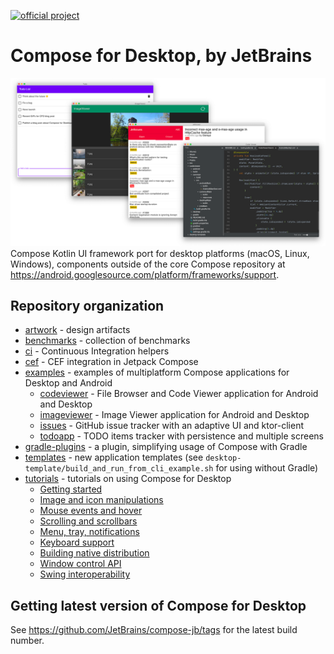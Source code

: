 [![official project](http://jb.gg/badges/official.svg)](https://confluence.jetbrains.com/display/ALL/JetBrains+on+GitHub)
# Compose for Desktop, by JetBrains
![](artwork/readme/apps.png)
Compose Kotlin UI framework port for desktop platforms (macOS, Linux, Windows), components outside of the core Compose repository
at https://android.googlesource.com/platform/frameworks/support.

## Repository organization ##

   * [artwork](artwork) - design artifacts
   * [benchmarks](benchmarks) - collection of benchmarks
   * [ci](ci) - Continuous Integration helpers
   * [cef](cef) - CEF integration in Jetpack Compose
   * [examples](examples) - examples of multiplatform Compose applications for Desktop and Android
       * [codeviewer](examples/codeviewer) - File Browser and Code Viewer application for Android and Desktop
       * [imageviewer](examples/imageviewer) - Image Viewer application for Android and Desktop
       * [issues](examples/issues) - GitHub issue tracker with an adaptive UI and ktor-client
       * [todoapp](examples/todoapp) - TODO items tracker with persistence and multiple screens
   * [gradle-plugins](gradle-plugins) - a plugin, simplifying usage of Compose with Gradle
   * [templates](templates) - new application templates (see `desktop-template/build_and_run_from_cli_example.sh` for using without Gradle)
   * [tutorials](tutorials) - tutorials on using Compose for Desktop
       * [Getting started](tutorials/Getting_Started)
       * [Image and icon manipulations](tutorials/Image_And_Icons_Manipulations)
       * [Mouse events and hover](tutorials/Mouse_Events)
       * [Scrolling and scrollbars](tutorials/Scrollbars)
       * [Menu, tray, notifications](tutorials/Tray_Notifications_MenuBar)
       * [Keyboard support](tutorials/Keyboard)
       * [Building native distribution](tutorials/Native_distributions_and_local_execution)
       * [Window control API](tutorials/Window_API)
       * [Swing interoperability](tutorials/Swing_Integration)
       
## Getting latest version of Compose for Desktop ##

See https://github.com/JetBrains/compose-jb/tags for the latest build number.
